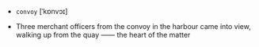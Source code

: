 - `convoy` [ˈkɒnvɔɪ]



- Three merchant officers from the convoy in the harbour came into view, walking up from the quay —— the heart of the matter